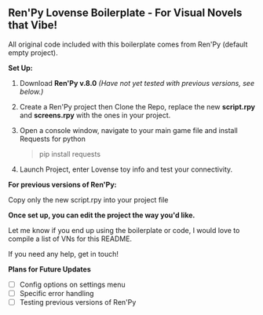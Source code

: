 ## Ren'Py Lovense Boilerplate - For Visual Novels that Vibe!

All original code included with this boilerplate comes from Ren'Py (default empty project).

**Set Up:**

 1. Download **Ren'Py v.8.0** *(Have not yet tested with previous
    versions, see below.)*
 2. Create a Ren'Py project then Clone the Repo, replace the new **script.rpy** and **screens.rpy** with the ones in your project.
 3. Open a console window, navigate to your main game file and install
    Requests for python 
    > pip install requests

 4. Launch Project, enter Lovense toy info and test your connectivity.

**For previous versions of Ren'Py:**

Copy only the new script.rpy into your project file

**Once set up, you can edit the project the way you'd like.** 

Let me know if you end up using the boilerplate or code, I would love to compile a list of VNs for this README.

If you need any help, get in touch!

**Plans for Future Updates**

 - [ ] Config options on settings menu
 - [ ] Specific error handling
 - [ ] Testing previous versions of Ren'Py 
